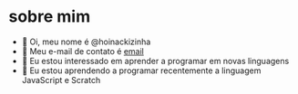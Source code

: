 # sobre mim 

- 👋 Oi, meu nome é @hoinackizinha
- 👋 Meu e-mail de contato é [email](leticia.hoinacki.souza@escola.pr.gov.br)  
- 👀 Eu estou interessado em aprender a programar em novas linguagens 
- 🌱 Eu estou aprendendo a programar recentemente a linguagem JavaScript e Scratch 
